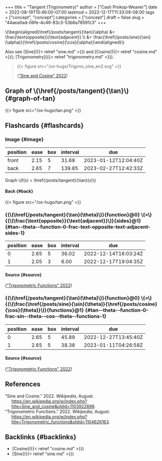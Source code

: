 +++
title = "Tangent (Trigonometry)"
author = ["Cash Prokop-Weaver"]
date = 2022-08-19T10:46:00-07:00
lastmod = 2022-12-17T11:33:09-08:00
tags = ["concept", "concept"]
categories = ["concept"]
draft = false
slug = "44aea0ad-06fe-4c46-83c3-53b6a78591c3"
+++

\\(\begin{aligned}\href{/posts/tangent}{\tan}(\alpha) &= \frac{\text{opposite}}{\text{adjacent}} \\\ &= \frac{\href{/posts/sine}{\sin}(\alpha)}{\href{/posts/cosine}{\cos}(\alpha)}\end{aligned}\\)

Also see [Sine]({{< relref "sine.md" >}}) and [Cosine]({{< relref "cosine.md" >}}); [Trigonometry]({{< relref "trigonometry.md" >}}).

> {{< figure src="/ox-hugo/Trigono_sine_en2.svg" >}}
>
> (<a href="#citeproc_bib_item_1">“Sine and Cosine” 2022</a>)


## Graph of \\(\href{/posts/tangent}{\tan}\\) {#graph-of-tan}

{{< figure src="/ox-hugo/tan.png" >}}


## Flashcards {#flashcards}


### Image {#image}

| position | ease | box | interval | due                  |
|----------|------|-----|----------|----------------------|
| front    | 2.15 | 5   | 31.68    | 2023-01-12T12:04:40Z |
| back     | 2.65 | 7   | 139.85   | 2023-02-27T12:42:33Z |

Graph \\(f(x) = \href{/posts/tangent}{\tan}(x)\\)


#### Back {#back}

{{< figure src="/ox-hugo/tan.png" >}}


### {{\\(\href{/posts/tangent}{\tan}(\theta)\\)}{function}@0} \\(=\\) {{\\(\frac{\text{opposite}}{\text{adjacent}}\\)}{sides}@1} {#tan--theta--function-0-frac-text-opposite-text-adjacent-sides-1}

| position | ease | box | interval | due                  |
|----------|------|-----|----------|----------------------|
| 0        | 2.65 | 5   | 36.02    | 2022-12-14T16:03:24Z |
| 1        | 2.05 | 3   | 6.00     | 2022-12-17T19:04:35Z |


#### Source {#source}

(<a href="#citeproc_bib_item_2">“Trigonometric Functions” 2022</a>)


### {{\\(\href{/posts/tangent}{\tan}(\theta)\\)}{function}@0} \\(=\\) {{\\(\frac{\href{/posts/sine}{\sin}(\theta)}{\href{/posts/cosine}{\cos}(\theta)}\\)}{functions}@1} {#tan--theta--function-0-frac-sin--theta--cos--theta--functions-1}

| position | ease | box | interval | due                  |
|----------|------|-----|----------|----------------------|
| 0        | 2.65 | 5   | 45.89    | 2022-12-27T13:45:40Z |
| 1        | 2.65 | 5   | 38.38    | 2023-01-11T04:26:58Z |


#### Source {#source}

(<a href="#citeproc_bib_item_2">“Trigonometric Functions” 2022</a>)

## References

<style>.csl-entry{text-indent: -1.5em; margin-left: 1.5em;}</style><div class="csl-bib-body">
  <div class="csl-entry"><a id="citeproc_bib_item_1"></a>“Sine and Cosine.” 2022. <i>Wikipedia</i>, August. <a href="https://en.wikipedia.org/w/index.php?title=Sine_and_cosine&oldid=1103922899">https://en.wikipedia.org/w/index.php?title=Sine_and_cosine&#38;oldid=1103922899</a>.</div>
  <div class="csl-entry"><a id="citeproc_bib_item_2"></a>“Trigonometric Functions.” 2022. <i>Wikipedia</i>, August. <a href="https://en.wikipedia.org/w/index.php?title=Trigonometric_functions&oldid=1104626163">https://en.wikipedia.org/w/index.php?title=Trigonometric_functions&#38;oldid=1104626163</a>.</div>
</div>


## Backlinks {#backlinks}

-   [Cosine]({{< relref "cosine.md" >}})
-   [Sine]({{< relref "sine.md" >}})
